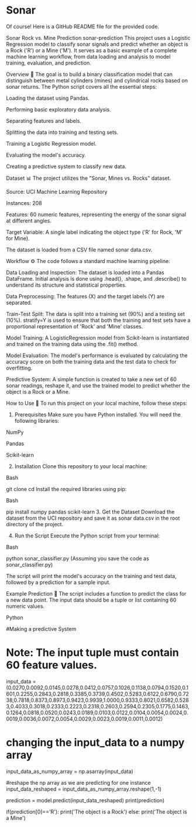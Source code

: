 # Sonar
Of course! Here is a GitHub README file for the provided code.

Sonar Rock vs. Mine Prediction sonar-prediction
This project uses a Logistic Regression model to classify sonar signals and predict whether an object is a Rock ('R') or a Mine ('M'). It serves as a basic example of a complete machine learning workflow, from data loading and analysis to model training, evaluation, and prediction.

Overview 🔎
The goal is to build a binary classification model that can distinguish between metal cylinders (mines) and cylindrical rocks based on sonar returns. The Python script covers all the essential steps:

Loading the dataset using Pandas.

Performing basic exploratory data analysis.

Separating features and labels.

Splitting the data into training and testing sets.

Training a Logistic Regression model.

Evaluating the model's accuracy.

Creating a predictive system to classify new data.

Dataset 📊
The project utilizes the "Sonar, Mines vs. Rocks" dataset.

Source: UCI Machine Learning Repository

Instances: 208

Features: 60 numeric features, representing the energy of the sonar signal at different angles.

Target Variable: A single label indicating the object type ('R' for Rock, 'M' for Mine).

The dataset is loaded from a CSV file named sonar data.csv.

Workflow ⚙️
The code follows a standard machine learning pipeline:

Data Loading and Inspection: The dataset is loaded into a Pandas DataFrame. Initial analysis is done using .head(), .shape, and .describe() to understand its structure and statistical properties.

Data Preprocessing: The features (X) and the target labels (Y) are separated.

Train-Test Split: The data is split into a training set (90%) and a testing set (10%). stratify=Y is used to ensure that both the training and test sets have a proportional representation of 'Rock' and 'Mine' classes.

Model Training: A LogisticRegression model from Scikit-learn is instantiated and trained on the training data using the .fit() method.

Model Evaluation: The model's performance is evaluated by calculating the accuracy score on both the training data and the test data to check for overfitting.

Predictive System: A simple function is created to take a new set of 60 sonar readings, reshape it, and use the trained model to predict whether the object is a Rock or a Mine.

How to Use 🚀
To run this project on your local machine, follow these steps:

1. Prerequisites
Make sure you have Python installed. You will need the following libraries:

NumPy

Pandas

Scikit-learn

2. Installation
Clone this repository to your local machine:

Bash

git clone <your-repository-url>
cd <repository-directory>
Install the required libraries using pip:

Bash

pip install numpy pandas scikit-learn
3. Get the Dataset
Download the dataset from the UCI repository and save it as sonar data.csv in the root directory of the project.

4. Run the Script
Execute the Python script from your terminal:

Bash

python sonar_classifier.py
(Assuming you save the code as sonar_classifier.py)

The script will print the model's accuracy on the training and test data, followed by a prediction for a sample input.

Example Prediction 🎯
The script includes a function to predict the class for a new data point. The input data should be a tuple or list containing 60 numeric values.

Python

#Making a predictive System
# Note: The input tuple must contain 60 feature values.
input_data = (0.0270,0.0092,0.0145,0.0278,0.0412,0.0757,0.1026,0.1138,0.0794,0.1520,0.1601,0.2255,0.2843,0.2818,0.3385,0.3739,0.4502,0.5283,0.6122,0.6790,0.7238,0.7818,0.8373,0.8973,0.9423,0.9939,1.0000,0.9333,0.8021,0.6582,0.5283,0.4033,0.3018,0.2333,0.2223,0.2318,0.2603,0.2594,0.2305,0.1775,0.1463,0.1264,0.0818,0.0520,0.0243,0.0189,0.0103,0.0122,0.0104,0.0054,0.0024,0.0019,0.0036,0.0072,0.0054,0.0029,0.0023,0.0019,0.0011,0.0012)

# changing the input_data to a numpy array
input_data_as_numpy_array = np.asarray(input_data)

#reshape the np array as we are predicting for one instance
input_data_reshaped = input_data_as_numpy_array.reshape(1,-1)

prediction = model.predict(input_data_reshaped)
print(prediction)

if(prediction[0]=='R'):
    print('The object is a Rock')
else:
    print('The object is a Mine')
